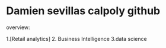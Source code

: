 # Damien sevillas calpoly github
overview: 

1.[Retail analytics]
2. Business Intelligence 
3.data science
